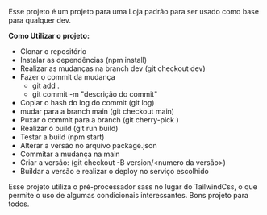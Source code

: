 Esse projeto é um projeto para uma Loja padrão para ser usado como base para qualquer dev.

**Como Utilizar o projeto:**

 - Clonar o repositório
 - Instalar as dependências (npm install)
 - Realizar as mudanças na branch dev (git checkout dev)
 - Fazer o commit da mudança 
    - git add .
    - git commit -m "descrição do commit"
 - Copiar o hash do log do commit (git log)
 - mudar para a branch main (git checkout main)
 - Puxar o commit para a branch (git cherry-pick <colar a hash do log>)
 - Realizar o build (git run build)
 - Testar a build (npm start)
 - Alterar a versão no arquivo package.json
 - Commitar a mudança na main
 - Criar a versão: (git checkout -B version/<numero da versão>)
 - Buildar a versão e realizar o deploy no serviço escolhido

 Esse projeto utiliza o pré-processador sass no lugar do TailwindCss, o que permite o uso de algumas condicionais interessantes. Bons projeto para todos.